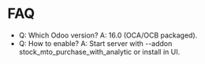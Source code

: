# FAQ

- Q: Which Odoo version? A: 16.0 (OCA/OCB packaged).
- Q: How to enable? A: Start server with --addon stock_mto_purchase_with_analytic or install in UI.
